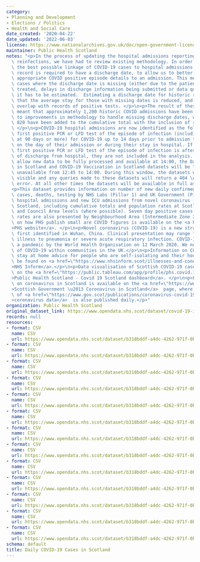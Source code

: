 ```yaml
---
category:
- Planning and Development
- Elections / Politics
- Health and Social Care
date_created: '2020-04-22'
date_updated: '2022-06-03'
license: https://www.nationalarchives.gov.uk/doc/open-government-licence/version/3/
maintainer: Public Health Scotland
notes: "<p>In the process of updating the hospital admissions reporting to include\
  \ reinfections, we have had to review existing methodology. In order to provide\
  \ the best possible linkage of COVID-19 cases to hospital admissions, each admission\
  \ record is required to have a discharge date, to allow us to better match the most\
  \ appropriate COVID positive episode details to an admission. This means that in\
  \ cases where the discharge date is missing (either due to the patient still being\
  \ treated, delays in discharge information being submitted or data quality issues),\
  \ it has to be estimated.  Estimating a discharge date for historic records means\
  \ that the average stay for those with missing dates is reduced, and fewer stays\
  \ overlap with records of positive tests. </p>\n<p>The result of these changes has\
  \ meant that approximately 1,200 historic COVID admissions have been removed due\
  \ to improvements in methodology to handle missing discharge dates, while approximately\
  \ 820 have been added to the cumulative total with the inclusion of reinfections.\
  \ </p>\n<p>COVID-19 hospital admissions are now identified as the following: A patient's\
  \ first positive PCR or LFD test of the episode of infection (including reinfections\
  \ at 90 days or more) for COVID-19 up to 14 days prior to admission to hospital,\
  \ on the day of their admission or during their stay in hospital. If a patient's\
  \ first positive PCR or LFD test of the episode of infection is after their date\
  \ of discharge from hospital, they are not included in the analysis. </p>\n<p>To\
  \ allow new data to be fully processed and available at 14:00, the Daily COVID-19\
  \ in Scotland and COVID-19 Vaccination in Scotland datasets will be temporarily\
  \ unavailable from 12:45 to 14:00. During this window, the datasets will not be\
  \ visible and any queries made to these datasets will return a 404 \u2013 Not found\
  \ error. At all other times the datasets will be available in full as usual.</p>\n\
  <p>This dataset provides information on number of new daily confirmed cases, negative\
  \ cases, deaths, testing by NHS Labs (Pillar 1) and UK Government (Pillar 2), new\
  \ hospital admissions and new ICU admissions from novel coronavirus (COVID-19) in\
  \ Scotland, including cumulative totals and population rates at Scotland, NHS Board\
  \ and Council Area levels (where possible). Seven day positive cases and population\
  \ rates are also presented by Neighbourhood Area (Intermediate Zone 2011). Information\
  \ on how PHS publish small are COVID figures is available on the <a href=\"https://publichealthscotland.scot/our-areas-of-work/covid-19/covid-19-data-and-intelligence/covid-19-daily-cases-in-scotland-dashboard/how-we-publish-small-area-covid-figures/\"\
  >PHS website</a>. </p>\n<p>Novel coronavirus (COVID-19) is a new strain of coronavirus\
  \ first identified in Wuhan, China. Clinical presentation may range from mild-to-moderate\
  \ illness to pneumonia or severe acute respiratory infection. COVID-19 was declared\
  \ a pandemic by the World Health Organisation on 12 March 2020. We now have spread\
  \ of COVID-19 within communities in the UK.</p>\n<p>Information on COVID-19, including\
  \ stay at home advice for people who are self-isolating and their households, can\
  \ be found on <a href=\"https://www.nhsinform.scot/illnesses-and-conditions/infections-and-poisoning/coronavirus-covid-19#stay-at-home-advice\"\
  >NHS Inform</a>.</p>\n<p>Data visualisation of Scottish COVID-19 cases is available\
  \ on the <a href=\"https://public.tableau.com/app/profile/phs.covid.19/viz/COVID-19DailyDashboard_15960160643010/Overview\"\
  >Public Health Scotland - Covid 19 Scotland dashboard</a>. </p>\n<p>Further information\
  \ on coronavirus in Scotland is available on the <a href=\"https://www.gov.scot/coronavirus-covid-19/\"\
  >Scottish Government \u2013 Coronavirus in Scotland</a>  page, where further breakdown\
  \ of <a href=\"https://www.gov.scot/publications/coronavirus-covid-19-daily-data-for-scotland/\"\
  >coronavirus data</a>  is also published daily.</p>"
organization: Public Health Scotland
original_dataset_link: https://www.opendata.nhs.scot/dataset/covid-19-in-scotland
records: null
resources:
- format: CSV
  name: CSV
  url: https://www.opendata.nhs.scot/dataset/b318bddf-a4dc-4262-971f-0ba329e09b87/resource/7fad90e5-6f19-455b-bc07-694a22f8d5dc/download/total_cases_by_hb_20220602.csv
- format: CSV
  name: CSV
  url: https://www.opendata.nhs.scot/dataset/b318bddf-a4dc-4262-971f-0ba329e09b87/resource/e8454cf0-1152-4bcb-b9da-4343f625dfef/download/total_cases_by_la_20220602.csv
- format: CSV
  name: CSV
  url: https://www.opendata.nhs.scot/dataset/b318bddf-a4dc-4262-971f-0ba329e09b87/resource/19646dce-d830-4ee0-a0a9-fcec79b5ac71/download/total_cases_agesex_20220602.csv
- format: CSV
  name: CSV
  url: https://www.opendata.nhs.scot/dataset/b318bddf-a4dc-4262-971f-0ba329e09b87/resource/a965ee86-0974-4c93-bbea-e839e27d7085/download/total_cases_simd_20220602.csv
- format: CSV
  name: CSV
  url: https://www.opendata.nhs.scot/dataset/b318bddf-a4dc-4262-971f-0ba329e09b87/resource/287fc645-4352-4477-9c8c-55bc054b7e76/download/daily_cuml_scot_20220602.csv
- format: CSV
  name: CSV
  url: https://www.opendata.nhs.scot/dataset/b318bddf-a4dc-4262-971f-0ba329e09b87/resource/2dd8534b-0a6f-4744-9253-9565d62f96c2/download/trend_hb_20220602.csv
- format: CSV
  name: CSV
  url: https://www.opendata.nhs.scot/dataset/b318bddf-a4dc-4262-971f-0ba329e09b87/resource/427f9a25-db22-4014-a3bc-893b68243055/download/trend_ca_20220602.csv
- format: CSV
  name: CSV
  url: https://www.opendata.nhs.scot/dataset/b318bddf-a4dc-4262-971f-0ba329e09b87/resource/8906de12-f413-4b3f-95a0-11ed15e61773/download/trend_iz_20220602.csv
- format: CSV
  name: CSV
  url: https://www.opendata.nhs.scot/dataset/b318bddf-a4dc-4262-971f-0ba329e09b87/resource/9393bd66-5012-4f01-9bc5-e7a10accacf4/download/trend_agesex_20220602.csv
- format: CSV
  name: CSV
  url: https://www.opendata.nhs.scot/dataset/b318bddf-a4dc-4262-971f-0ba329e09b87/resource/a38a4c21-7c75-4ecd-a511-3f83e0e8f0c3/download/trend_simd_20220602.csv
- format: CSV
  name: CSV
  url: https://www.opendata.nhs.scot/dataset/b318bddf-a4dc-4262-971f-0ba329e09b87/resource/8da654cd-293b-4286-96a4-b3ece86225f0/download/test_hb_20220602.csv
- format: CSV
  name: CSV
  url: https://www.opendata.nhs.scot/dataset/b318bddf-a4dc-4262-971f-0ba329e09b87/resource/3349540e-dc63-4d6d-a78b-00387b9aca50/download/test_ca_20220602.csv
- format: CSV
  name: CSV
  url: https://www.opendata.nhs.scot/dataset/b318bddf-a4dc-4262-971f-0ba329e09b87/resource/348e5b95-2b33-4021-93b4-25d78244bfa2/download/reporteddate_scot_trends_20220602.csv
schema: default
title: Daily COVID-19 Cases in Scotland
---
```

